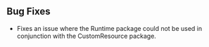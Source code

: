 ## Bug Fixes

- Fixes an issue where the Runtime package could not be used in conjunction with the CustomResource package.